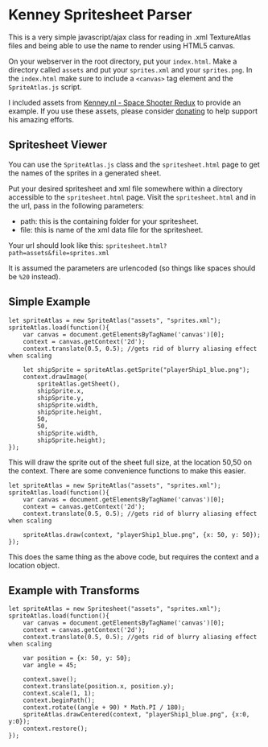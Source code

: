 # Kenney Spritesheet Parser

This is a very simple javascript/ajax class for reading in .xml TextureAtlas files and being able to use the name to render using HTML5 canvas.

On your webserver in the root directory, put your `index.html`. Make a directory called `assets` and put your `sprites.xml` and your `sprites.png`.
In the `index.html` make sure to include a `<canvas>` tag element and the `SpriteAtlas.js` script.

I included assets from [Kenney.nl - Space Shooter Redux](https://kenney.nl/assets/space-shooter-redux) to provide an example. If you use these assets, please consider [donating](https://kenney.itch.io/kenney-donation) to help support his amazing efforts.

## Spritesheet Viewer
You can use the `SpriteAtlas.js` class and the `spritesheet.html` page to get the names of the sprites in a generated sheet.

Put your desired spritesheet and xml file somewhere within a directory accessible to the `spritesheet.html` page. Visit the `spritesheet.html` and in the url, pass in the following parameters:

* path: this is the containing folder for your spritesheet.
* file: this is name of the xml data file for the spritesheet.

Your url should look like this:
`spritesheet.html?path=assets&file=sprites.xml`

It is assumed the parameters are urlencoded (so things like spaces should be `%20` instead).

## Simple Example
```
let spriteAtlas = new SpriteAtlas("assets", "sprites.xml");
spriteAtlas.load(function(){
	var canvas = document.getElementsByTagName('canvas')[0];
	context = canvas.getContext('2d');
	context.translate(0.5, 0.5); //gets rid of blurry aliasing effect when scaling

	let shipSprite = spriteAtlas.getSprite("playerShip1_blue.png");
    context.drawImage(
        spriteAtlas.getSheet(),
        shipSprite.x,
        shipSprite.y,
        shipSprite.width,
        shipSprite.height,
        50,
        50,
        shipSprite.width,
        shipSprite.height);
});
```

This will draw the sprite out of the sheet full size, at the location 50,50 on the context. There are some convenience functions to make this easier.
```
let spriteAtlas = new SpriteAtlas("assets", "sprites.xml");
spriteAtlas.load(function(){
	var canvas = document.getElementsByTagName('canvas')[0];
	context = canvas.getContext('2d');
	context.translate(0.5, 0.5); //gets rid of blurry aliasing effect when scaling

	spriteAtlas.draw(context, "playerShip1_blue.png", {x: 50, y: 50});
});
```

This does the same thing as the above code, but requires the context and a location object.

## Example with Transforms
```
let spriteAtlas = new Spritesheet("assets", "sprites.xml");
spriteAtlas.load(function(){
	var canvas = document.getElementsByTagName('canvas')[0];
	context = canvas.getContext('2d');
	context.translate(0.5, 0.5); //gets rid of blurry aliasing effect when scaling

	var position = {x: 50, y: 50};
	var angle = 45;

	context.save();
	context.translate(position.x, position.y);
	context.scale(1, 1);
	context.beginPath();
	context.rotate((angle + 90) * Math.PI / 180);
	spriteAtlas.drawCentered(context, "playerShip1_blue.png", {x:0, y:0});
	context.restore();
});
```
